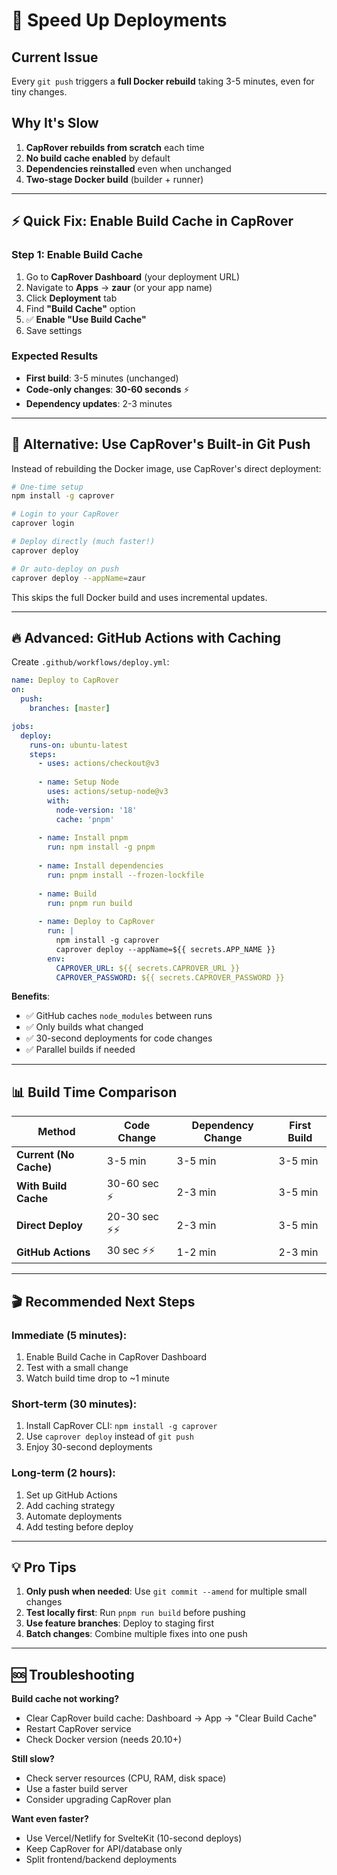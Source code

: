 # 🚀 Speed Up Deployments

## Current Issue
Every `git push` triggers a **full Docker rebuild** taking 3-5 minutes, even for tiny changes.

## Why It's Slow
1. **CapRover rebuilds from scratch** each time
2. **No build cache enabled** by default
3. **Dependencies reinstalled** even when unchanged
4. **Two-stage Docker build** (builder + runner)

---

## ⚡ Quick Fix: Enable Build Cache in CapRover

### Step 1: Enable Build Cache
1. Go to **CapRover Dashboard** (your deployment URL)
2. Navigate to **Apps** → **zaur** (or your app name)
3. Click **Deployment** tab
4. Find **"Build Cache"** option
5. ✅ **Enable "Use Build Cache"**
6. Save settings

### Expected Results
- **First build**: 3-5 minutes (unchanged)
- **Code-only changes**: **30-60 seconds** ⚡
- **Dependency updates**: 2-3 minutes

---

## 🎯 Alternative: Use CapRover's Built-in Git Push

Instead of rebuilding the Docker image, use CapRover's direct deployment:

```bash
# One-time setup
npm install -g caprover

# Login to your CapRover
caprover login

# Deploy directly (much faster!)
caprover deploy

# Or auto-deploy on push
caprover deploy --appName=zaur
```

This skips the full Docker build and uses incremental updates.

---

## 🔥 Advanced: GitHub Actions with Caching

Create `.github/workflows/deploy.yml`:

```yaml
name: Deploy to CapRover
on:
  push:
    branches: [master]

jobs:
  deploy:
    runs-on: ubuntu-latest
    steps:
      - uses: actions/checkout@v3
      
      - name: Setup Node
        uses: actions/setup-node@v3
        with:
          node-version: '18'
          cache: 'pnpm'
      
      - name: Install pnpm
        run: npm install -g pnpm
      
      - name: Install dependencies
        run: pnpm install --frozen-lockfile
      
      - name: Build
        run: pnpm run build
      
      - name: Deploy to CapRover
        run: |
          npm install -g caprover
          caprover deploy --appName=${{ secrets.APP_NAME }}
        env:
          CAPROVER_URL: ${{ secrets.CAPROVER_URL }}
          CAPROVER_PASSWORD: ${{ secrets.CAPROVER_PASSWORD }}
```

**Benefits**:
- ✅ GitHub caches `node_modules` between runs
- ✅ Only builds what changed
- ✅ 30-second deployments for code changes
- ✅ Parallel builds if needed

---

## 📊 Build Time Comparison

| Method | Code Change | Dependency Change | First Build |
|--------|-------------|-------------------|-------------|
| **Current (No Cache)** | 3-5 min | 3-5 min | 3-5 min |
| **With Build Cache** | 30-60 sec ⚡ | 2-3 min | 3-5 min |
| **Direct Deploy** | 20-30 sec ⚡⚡ | 2-3 min | 3-5 min |
| **GitHub Actions** | 30 sec ⚡⚡ | 1-2 min | 2-3 min |

---

## 🎬 Recommended Next Steps

### Immediate (5 minutes):
1. Enable Build Cache in CapRover Dashboard
2. Test with a small change
3. Watch build time drop to ~1 minute

### Short-term (30 minutes):
1. Install CapRover CLI: `npm install -g caprover`
2. Use `caprover deploy` instead of `git push`
3. Enjoy 30-second deployments

### Long-term (2 hours):
1. Set up GitHub Actions
2. Add caching strategy
3. Automate deployments
4. Add testing before deploy

---

## 💡 Pro Tips

1. **Only push when needed**: Use `git commit --amend` for multiple small changes
2. **Test locally first**: Run `pnpm run build` before pushing
3. **Use feature branches**: Deploy to staging first
4. **Batch changes**: Combine multiple fixes into one push

---

## 🆘 Troubleshooting

**Build cache not working?**
- Clear CapRover build cache: Dashboard → App → "Clear Build Cache"
- Restart CapRover service
- Check Docker version (needs 20.10+)

**Still slow?**
- Check server resources (CPU, RAM, disk space)
- Use a faster build server
- Consider upgrading CapRover plan

**Want even faster?**
- Use Vercel/Netlify for SvelteKit (10-second deploys)
- Keep CapRover for API/database only
- Split frontend/backend deployments

